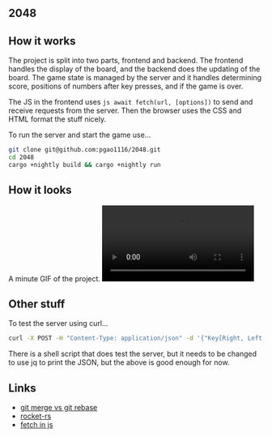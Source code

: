 ## 2048

## How it works ##
The project is split into two parts, frontend and backend. The frontend handles the display of the board, and the backend does the updating of the board. The game state is managed by the server and it handles determining score, positions of numbers after key presses, and if the game is over. 

The JS in the frontend uses ```js
 await fetch(url, [options])``` to send and receive requests from the server. Then the browser uses the CSS and HTML format the stuff nicely.

To run the server and start the game use...
```bash	
git clone git@github.com:pgao1116/2048.git
cd 2048
cargo +nightly build && cargo +nightly run

```

## How it looks ##
A minute GIF of the project. 
![2048 ](assets/game.mp4)


## Other stuff ## 
To test the server using curl...
```bash
curl -X POST -H "Content-Type: application/json" -d '{"Key[Right, Left, etc]": null}' http://localhost:8000/keystroke
```
There is a shell script that does test the server, but it needs to be changed to use jq to print the JSON, but the above is good enough for now.

## Links
- [git merge vs git rebase](https://stackoverflow.com/questions/804115/when-do-you-use-git-rebase-instead-of-git-merge)
- [rocket-rs](https://rocket.rs/guide/v0.5/)
- [fetch in js](https://javascript.info/fetch)
